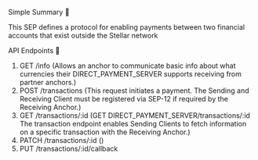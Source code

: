 Simple Summary 🔗

This SEP defines a protocol for enabling payments between two financial accounts that exist outside the Stellar network

API Endpoints 🔗

1.   GET /info  (Allows an anchor to communicate basic info about what currencies their DIRECT_PAYMENT_SERVER supports receiving from partner anchors.)
2.   POST /transactions     (This request initiates a payment. The Sending and Receiving Client must be registered via SEP-12 if required by the Receiving Anchor.)
3.  GET /transactions/:id   (GET DIRECT_PAYMENT_SERVER/transactions/:id
The transaction endpoint enables Sending Clients to fetch information on a specific transaction with the Receiving Anchor.)
4.  PATCH /transactions/:id ()
5.  PUT /transactions/:id/callback
